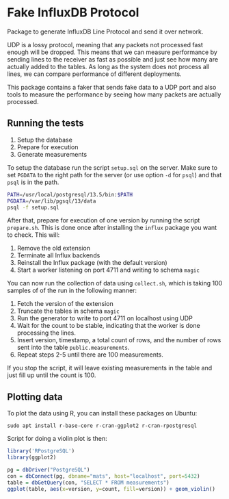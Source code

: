 # Fake InfluxDB Protocol

Package to generate InfluxDB Line Protocol and send it over network.

UDP is a lossy protocol, meaning that any packets not processed fast
enough will be dropped. This means that we can measure performance by
sending lines to the receiver as fast as possible and just see how
many are actually added to the tables. As long as the system does not
process all lines, we can compare performance of different
deployments.

This package contains a faker that sends fake data to a UDP port and
also tools to measure the performance by seeing how many packets are
actually processed.

## Running the tests

1. Setup the database
2. Prepare for execution
3. Generate measurements

To setup the database run the script `setup.sql` on the server. Make
sure to set `PGDATA` to the right path for the server (or use option
`-d` for `psql`) and that `psql` is in the path.

```bash
PATH=/usr/local/postgresql/13.5/bin:$PATH
PGDATA=/var/lib/pgsql/13/data
psql -f setup.sql
```

After that, prepare for execution of one version by running the script
`prepare.sh`. This is done once after installing the `influx` package
you want to check. This will:

1. Remove the old extension
2. Terminate all Influx backends
3. Reinstall the Influx package (with the default version)
4. Start a worker listening on port 4711 and writing to schema `magic`

You can now run the collection of data using `collect.sh`, which is
taking 100 samples of of the run in the following manner:
1. Fetch the version of the extension
2. Truncate the tables in schema `magic`
3. Run the generator to write to port 4711 on localhost using UDP
4. Wait for the count to be stable, indicating that the worker is done
   processing the lines.
5. Insert version, timestamp, a total count of rows, and the number of
   rows sent into the table `public.measurements`.
6. Repeat steps 2-5 until there are 100 measurements.

If you stop the script, it will leave existing measurements in the
table and just fill up until the count is 100.

## Plotting data

To plot the data using R, you can install these packages on Ubuntu:

    sudo apt install r-base-core r-cran-ggplot2 r-cran-rpostgresql

Script for doing a violin plot is then:

```R
library('RPostgreSQL')
library(ggplot2)

pg = dbDriver("PostgreSQL")
con = dbConnect(pg, dbname="mats", host="localhost", port=5432)
table = dbGetQuery(con, "SELECT * FROM measurements")
ggplot(table, aes(x=version, y=count, fill=version)) + geom_violin()
```
